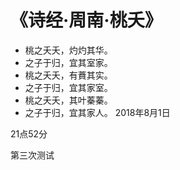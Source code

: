 # 《诗经·周南·桃夭》

* 桃之夭夭，灼灼其华。
* 之子于归，宜其室家。
* 桃之夭夭，有蕡其实。
* 之子于归，宜其家室。
* 桃之夭夭，其叶蓁蓁。
* 之子于归，宜其家人。
2018年8月1日

21点52分

第三次测试